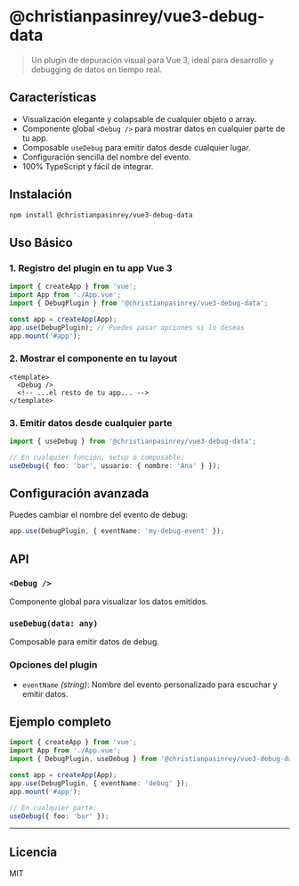# @christianpasinrey/vue3-debug-data

> Un plugin de depuración visual para Vue 3, ideal para desarrollo y debugging de datos en tiempo real.

## Características
- Visualización elegante y colapsable de cualquier objeto o array.
- Componente global `<Debug />` para mostrar datos en cualquier parte de tu app.
- Composable `useDebug` para emitir datos desde cualquier lugar.
- Configuración sencilla del nombre del evento.
- 100% TypeScript y fácil de integrar.

## Instalación

```bash
npm install @christianpasinrey/vue3-debug-data
```

## Uso Básico

### 1. Registro del plugin en tu app Vue 3

```typescript
import { createApp } from 'vue';
import App from './App.vue';
import { DebugPlugin } from '@christianpasinrey/vue3-debug-data';

const app = createApp(App);
app.use(DebugPlugin); // Puedes pasar opciones si lo deseas
app.mount('#app');
```

### 2. Mostrar el componente en tu layout

```vue
<template>
  <Debug />
  <!-- ...el resto de tu app... -->
</template>
```

### 3. Emitir datos desde cualquier parte

```typescript
import { useDebug } from '@christianpasinrey/vue3-debug-data';

// En cualquier función, setup o composable:
useDebug({ foo: 'bar', usuario: { nombre: 'Ana' } });
```

## Configuración avanzada

Puedes cambiar el nombre del evento de debug:

```typescript
app.use(DebugPlugin, { eventName: 'my-debug-event' });
```

## API

### `<Debug />`
Componente global para visualizar los datos emitidos.

### `useDebug(data: any)`
Composable para emitir datos de debug.

### Opciones del plugin
- `eventName` _(string)_: Nombre del evento personalizado para escuchar y emitir datos.

## Ejemplo completo

```typescript
import { createApp } from 'vue';
import App from './App.vue';
import { DebugPlugin, useDebug } from '@christianpasinrey/vue3-debug-data';

const app = createApp(App);
app.use(DebugPlugin, { eventName: 'debug' });
app.mount('#app');

// En cualquier parte:
useDebug({ foo: 'bar' });
```

---

## Licencia
MIT
